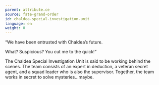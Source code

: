 ```yaml
---
parent: attribute.ce
source: fate-grand-order
id: chaldea-special-investigation-unit
language: en
weight: 0
---
```


“We have been entrusted with Chaldea’s future.

What? Suspicious?
You cut me to the quick!”

The Chaldea Special Investigation Unit is said to be working behind the scenes. The team consists of an expert in deduction, a veteran secret agent, and a squad leader who is also the supervisor.
Together, the team works in secret to solve mysteries…maybe.
